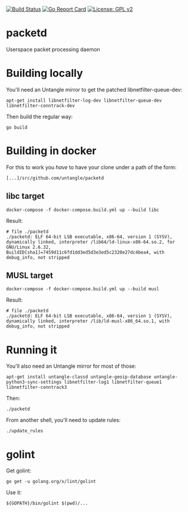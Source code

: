 [![Build Status](https://travis-ci.org/untangle/packetd.svg?branch=master)](https://travis-ci.org/untangle/packetd)
[![Go Report Card](https://goreportcard.com/badge/github.com/untangle/packetd)](https://goreportcard.com/report/github.com/untangle/packetd)
[![License: GPL v2](https://img.shields.io/badge/License-GPL%20v2-blue.svg)](https://www.gnu.org/licenses/old-licenses/gpl-2.0.en.html)

# packetd
Userspace packet processing daemon

Building locally
================

You'll need an Untangle mirror to get the patched libnetfilter-queue-dev:

```
apt-get install libnetfilter-log-dev libnetfilter-queue-dev libnetfilter-conntrack-dev
```

Then build the regular way:

```
go build
```

Building in docker
==================

For this to work you *have* to have your clone under a path of the form:

```
[...]/src/github.com/untangle/packetd
```

libc target
-----------

```
docker-compose -f docker-compose.build.yml up --build libc
```

Result:

```
# file ./packetd
./packetd: ELF 64-bit LSB executable, x86-64, version 1 (SYSV), dynamically linked, interpreter /lib64/ld-linux-x86-64.so.2, for GNU/Linux 2.6.32, BuildID[sha1]=7459d11c6fd1dd3ed5d3e3ed5c2320e27dc4bea4, with debug_info, not stripped
```

MUSL target
-----------

```
docker-compose -f docker-compose.build.yml up --build musl
```

Result:

```
# file ./packetd
./packetd: ELF 64-bit LSB executable, x86-64, version 1 (SYSV), dynamically linked, interpreter /lib/ld-musl-x86_64.so.1, with debug_info, not stripped
```

Running it
==========

You'll also need an Untangle mirror for most of those:

```
apt-get install untangle-classd untangle-geoip-database untangle-python3-sync-settings libnetfilter-log1 libnetfilter-queue1 libnetfilter-conntrack3
```

Then:

```
./packetd
```

From another shell, you'll need to update rules:

```
./update_rules
```

golint
======

Get golint:

```
go get -u golang.org/x/lint/golint
```

Use it:

```
${GOPATH}/bin/golint $(pwd)/...
```
